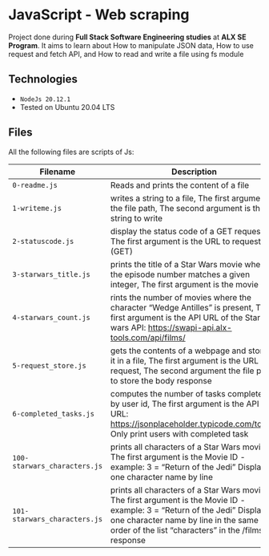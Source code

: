 # JavaScript - Web scraping
Project done during **Full Stack Software Engineering studies** at **ALX SE Program**. It aims to learn about How to manipulate JSON data, How to use request and fetch API, and How to read and write a file using fs module

## Technologies
* `NodeJs 20.12.1`
* Tested on Ubuntu 20.04 LTS

## Files

All the following files are scripts of Js:

| Filename | Description |
| -------- | ----------- |
| `0-readme.js` | Reads and prints the content of a file |
| `1-writeme.js` | writes a string to a file, The first argument is the file path, The second argument is the string to write |
| `2-statuscode.js` | display the status code of a GET requesti, The first argument is the URL to request (GET) |
| `3-starwars_title.js` | prints the title of a Star Wars movie where the episode number matches a given integer, The first argument is the movie ID |
| `4-starwars_count.js` | rints the number of movies where the character “Wedge Antilles” is present, The first argument is the API URL of the Star wars API: https://swapi-api.alx-tools.com/api/films/ |
| `5-request_store.js` | gets the contents of a webpage and stores it in a file, The first argument is the URL to request, The second argument the file path to store the body response |
| `6-completed_tasks.js` | computes the number of tasks completed by user id, The first argument is the API URL: https://jsonplaceholder.typicode.com/todos, Only print users with completed task |
| `100-starwars_characters.js` | prints all characters of a Star Wars movie: The first argument is the Movie ID - example: 3 = “Return of the Jedi” Display one character name by line |
| `101-starwars_characters.js` | prints all characters of a Star Wars movie: The first argument is the Movie ID - example: 3 = “Return of the Jedi” Display one character name by line in the same order of the list “characters” in the /films/ response |

